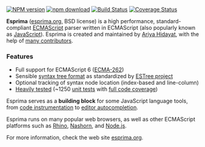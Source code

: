 <p><a href="https://www.npmjs.com/package/esprima"><img src="https://img.shields.io/npm/v/esprima.svg" alt="NPM version" /></a>
<a href="https://www.npmjs.com/package/esprima"><img src="https://img.shields.io/npm/dm/esprima.svg" alt="npm download" /></a>
<a href="https://travis-ci.org/jquery/esprima"><img src="https://img.shields.io/travis/jquery/esprima/master.svg" alt="Build Status" /></a>
<a href="https://codecov.io/github/jquery/esprima"><img src="https://img.shields.io/codecov/c/github/jquery/esprima/master.svg" alt="Coverage Status" /></a></p>

<p><strong>Esprima</strong> (<a href="http://esprima.org">esprima.org</a>, BSD license) is a high performance,
standard-compliant <a href="http://www.ecma-international.org/publications/standards/Ecma-262.htm">ECMAScript</a>
parser written in ECMAScript (also popularly known as
<a href="https://en.wikipedia.org/wiki/JavaScript">JavaScript</a>).
Esprima is created and maintained by <a href="https://twitter.com/ariyahidayat">Ariya Hidayat</a>,
with the help of <a href="https://github.com/jquery/esprima/contributors">many contributors</a>.</p>

<h3 id="features">Features</h3>

<ul>
<li>Full support for ECMAScript 6 (<a href="http://www.ecma-international.org/publications/standards/Ecma-262.htm">ECMA-262</a>)</li>
<li>Sensible <a href="https://github.com/estree/estree/blob/master/spec.md">syntax tree format</a> as standardized by <a href="https://github.com/estree/estree">ESTree project</a></li>
<li>Optional tracking of syntax node location (index-based and line-column)</li>
<li><a href="http://esprima.org/test/ci.html">Heavily tested</a> (~1250 <a href="https://github.com/jquery/esprima/tree/master/test/fixtures">unit tests</a> with <a href="https://codecov.io/github/jquery/esprima">full code coverage</a>)</li>
</ul>

<p>Esprima serves as a <strong>building block</strong> for some JavaScript
language tools, from <a href="http://esprima.org/demo/functiontrace.html">code instrumentation</a>
to <a href="http://esprima.org/demo/autocomplete.html">editor autocompletion</a>.</p>

<p>Esprima runs on many popular web browsers, as well as other ECMAScript platforms such as
<a href="http://www.mozilla.org/rhino">Rhino</a>, <a href="http://openjdk.java.net/projects/nashorn/">Nashorn</a>, and <a href="https://npmjs.org/package/esprima">Node.js</a>.</p>

<p>For more information, check the web site <a href="http://esprima.org">esprima.org</a>.</p>
